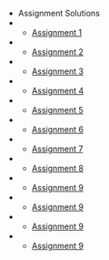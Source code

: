 - Assignment Solutions
- - [Assignment 1](/solutions/assn-1.md)
- - [Assignment 2](/solutions/assn-2.md)
- - [Assignment 3](/solutions/assn-3.md)
- - [Assignment 4](/solutions/assn-4.md)
- - [Assignment 5](/solutions/assn-5.md)
- - [Assignment 6](/solutions/assn-6.md)
- - [Assignment 7](/solutions/assn-7.md)
- - [Assignment 8](/solutions/assn-8.md)
- - [Assignment 9](/solutions/assn-9.md)
- - [Assignment 9](/solutions/assn-10.md)
- - [Assignment 9](/solutions/assn-11.md)
- - [Assignment 9](/solutions/assn-12.md)